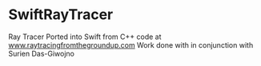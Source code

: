 # SwiftRayTracer
Ray Tracer Ported into Swift from C++ code at www.raytracingfromthegroundup.com
Work done with in conjunction with Surien Das-Giwojno

